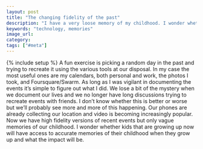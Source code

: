 ```yaml
---
layout: post
title: "The changing fidelity of the past"
description: "I have a very loose memory of my childhood. I wonder whether kids these days will have much higher fidelity versions of theirs as they grow up."
keywords: "technology, memories"
image_url:
category:
tags: ["#meta"]
---
```

{% include setup %}
A fun exercise is picking a random day in the past and trying to recreate it using the various tools at our disposal. In my case the most useful ones are my calendars, both personal and work, the photos I took, and Foursquare/Swarm. As long as I was vigilant in documenting the events it’s simple to figure out what I did. We lose a bit of the mystery when we document our lives and we no longer have long discussions trying to recreate events with friends. I don’t know whether this is better or worse but we’ll probably see more and more of this happening. Our phones are already collecting our location and video is becoming increasingly popular. Now we have high fidelity versions of recent events but only vague memories of our childhood. I wonder whether kids that are growing up now will have access to accurate memories of their childhood when they grow up and what the impact will be.
